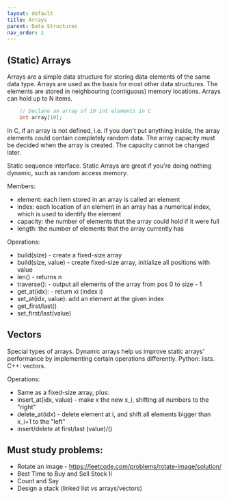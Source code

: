 ```yaml
---
layout: default
title: Arrays
parent: Data Structures
nav_order: 1
---
```


## (Static) Arrays

Arrays are a simple data structure for storing data elements of the same data type.
Arrays are used as the basis for most other data structures. The elements are stored
in neighbouring (contiguous) memory locations. Arrays can hold up to N items.

```c
    // Declare an array of 10 int elements in C
    int array[10];
```

In C, if an array is not defined, i.e. if you don't put anything inside, the array
elements could contain completely random data. The array capacity must be decided when
the array is created. The capacity cannot be changed later.

Static sequence interface. Static Arrays are great if you're doing nothing dynamic,
such as random access memory.

Members:
  
* element: each item stored in an array is called an element
* index: each location of an element in an array has a numerical index, which is used to
identify the element
* capacity: the number of elements that the array could hold if it were full
* length: the number of elements that the array currently has

Operations:

* build(size) - create a fixed-size array
* build(size, value) - create fixed-size array, initialize all positions with value
* len() - returns n
* traverse(): - output all elements of the array from pos 0 to size - 1
* get_at(idx): - return xi (index i)
* set_at(idx, value): add an element at the given index
* get_first/last()
* set_first/last(value)

## Vectors

Special types of arrays. Dynamic arrays help us improve static arrays' performance by
implementing certain operations differently. Python: lists. C++: vectors.

Operations:

* Same as a fixed-size array, plus:
* insert_at(idx, value) - make x the new x_i, shifting all numbers to the "right"
* delete_at(idx) - delete element at i, and shift all elements bigger than x_i+1 to
the "left"
* insert/delete at first/last (value)/()

## Must study problems:

* Rotate an image - https://leetcode.com/problems/rotate-image/solution/
* Best Time to Buy and Sell Stock II
* Count and Say
* Design a stack (linked list vs arrays/vectors)
